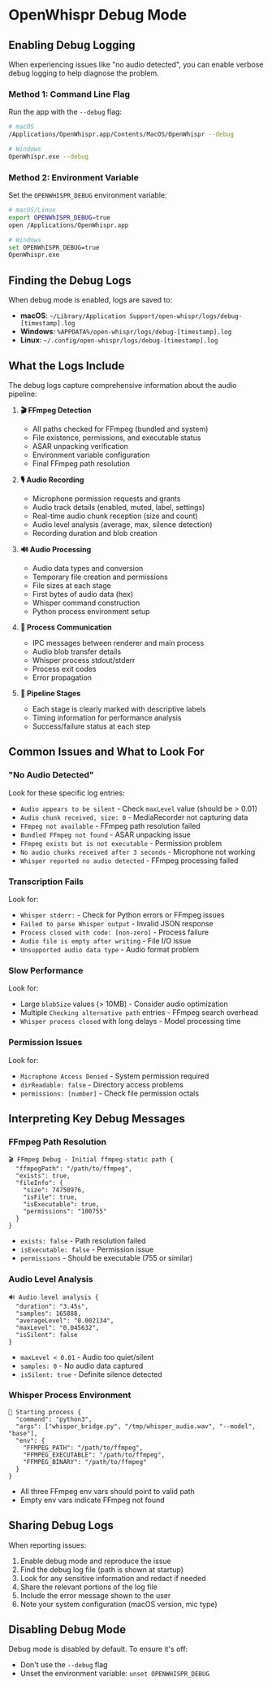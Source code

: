 # OpenWhispr Debug Mode

## Enabling Debug Logging

When experiencing issues like "no audio detected", you can enable verbose debug logging to help diagnose the problem.

### Method 1: Command Line Flag
Run the app with the `--debug` flag:
```bash
# macOS
/Applications/OpenWhispr.app/Contents/MacOS/OpenWhispr --debug

# Windows
OpenWhispr.exe --debug
```

### Method 2: Environment Variable
Set the `OPENWHISPR_DEBUG` environment variable:
```bash
# macOS/Linux
export OPENWhISPR_DEBUG=true
open /Applications/OpenWhispr.app

# Windows
set OPENWhISPR_DEBUG=true
OpenWhispr.exe
```

## Finding the Debug Logs

When debug mode is enabled, logs are saved to:

- **macOS**: `~/Library/Application Support/open-whispr/logs/debug-[timestamp].log`
- **Windows**: `%APPDATA%/open-whispr/logs/debug-[timestamp].log`
- **Linux**: `~/.config/open-whispr/logs/debug-[timestamp].log`

## What the Logs Include

The debug logs capture comprehensive information about the audio pipeline:

1. **🎬 FFmpeg Detection**
   - All paths checked for FFmpeg (bundled and system)
   - File existence, permissions, and executable status
   - ASAR unpacking verification
   - Environment variable configuration
   - Final FFmpeg path resolution

2. **🎙️ Audio Recording**
   - Microphone permission requests and grants
   - Audio track details (enabled, muted, label, settings)
   - Real-time audio chunk reception (size and count)
   - Audio level analysis (average, max, silence detection)
   - Recording duration and blob creation

3. **🔊 Audio Processing**
   - Audio data types and conversion
   - Temporary file creation and permissions
   - File sizes at each stage
   - First bytes of audio data (hex)
   - Whisper command construction
   - Python process environment setup

4. **📡 Process Communication**
   - IPC messages between renderer and main process
   - Audio blob transfer details
   - Whisper process stdout/stderr
   - Process exit codes
   - Error propagation

5. **🎯 Pipeline Stages**
   - Each stage is clearly marked with descriptive labels
   - Timing information for performance analysis
   - Success/failure status at each step

## Common Issues and What to Look For

### "No Audio Detected"
Look for these specific log entries:
- `Audio appears to be silent` - Check `maxLevel` value (should be > 0.01)
- `Audio chunk received, size: 0` - MediaRecorder not capturing data
- `FFmpeg not available` - FFmpeg path resolution failed
- `Bundled FFmpeg not found` - ASAR unpacking issue
- `FFmpeg exists but is not executable` - Permission problem
- `No audio chunks received after 3 seconds` - Microphone not working
- `Whisper reported no audio detected` - FFmpeg processing failed

### Transcription Fails
Look for:
- `Whisper stderr:` - Check for Python errors or FFmpeg issues
- `Failed to parse Whisper output` - Invalid JSON response
- `Process closed with code: [non-zero]` - Process failure
- `Audio file is empty after writing` - File I/O issue
- `Unsupported audio data type` - Audio format problem

### Slow Performance
Look for:
- Large `blobSize` values (> 10MB) - Consider audio optimization
- Multiple `Checking alternative path` entries - FFmpeg search overhead
- `Whisper process closed` with long delays - Model processing time

### Permission Issues
Look for:
- `Microphone Access Denied` - System permission required
- `dirReadable: false` - Directory access problems
- `permissions: [number]` - Check file permission octals

## Interpreting Key Debug Messages

### FFmpeg Path Resolution
```
🎬 FFmpeg Debug - Initial ffmpeg-static path {
  "ffmpegPath": "/path/to/ffmpeg",
  "exists": true,
  "fileInfo": {
    "size": 74750976,
    "isFile": true,
    "isExecutable": true,
    "permissions": "100755"
  }
}
```
- `exists: false` - Path resolution failed
- `isExecutable: false` - Permission issue
- `permissions` - Should be executable (755 or similar)

### Audio Level Analysis
```
🔊 Audio level analysis {
  "duration": "3.45s",
  "samples": 165888,
  "averageLevel": "0.002134",
  "maxLevel": "0.045632",
  "isSilent": false
}
```
- `maxLevel < 0.01` - Audio too quiet/silent
- `samples: 0` - No audio data captured
- `isSilent: true` - Definite silence detected

### Whisper Process Environment
```
🚀 Starting process {
  "command": "python3",
  "args": ["whisper_bridge.py", "/tmp/whisper_audio.wav", "--model", "base"],
  "env": {
    "FFMPEG_PATH": "/path/to/ffmpeg",
    "FFMPEG_EXECUTABLE": "/path/to/ffmpeg",
    "FFMPEG_BINARY": "/path/to/ffmpeg"
  }
}
```
- All three FFmpeg env vars should point to valid path
- Empty env vars indicate FFmpeg not found

## Sharing Debug Logs

When reporting issues:

1. Enable debug mode and reproduce the issue
2. Find the debug log file (path is shown at startup)
3. Look for any sensitive information and redact if needed
4. Share the relevant portions of the log file
5. Include the error message shown to the user
6. Note your system configuration (macOS version, mic type)

## Disabling Debug Mode

Debug mode is disabled by default. To ensure it's off:
- Don't use the `--debug` flag
- Unset the environment variable: `unset OPENWHISPR_DEBUG`